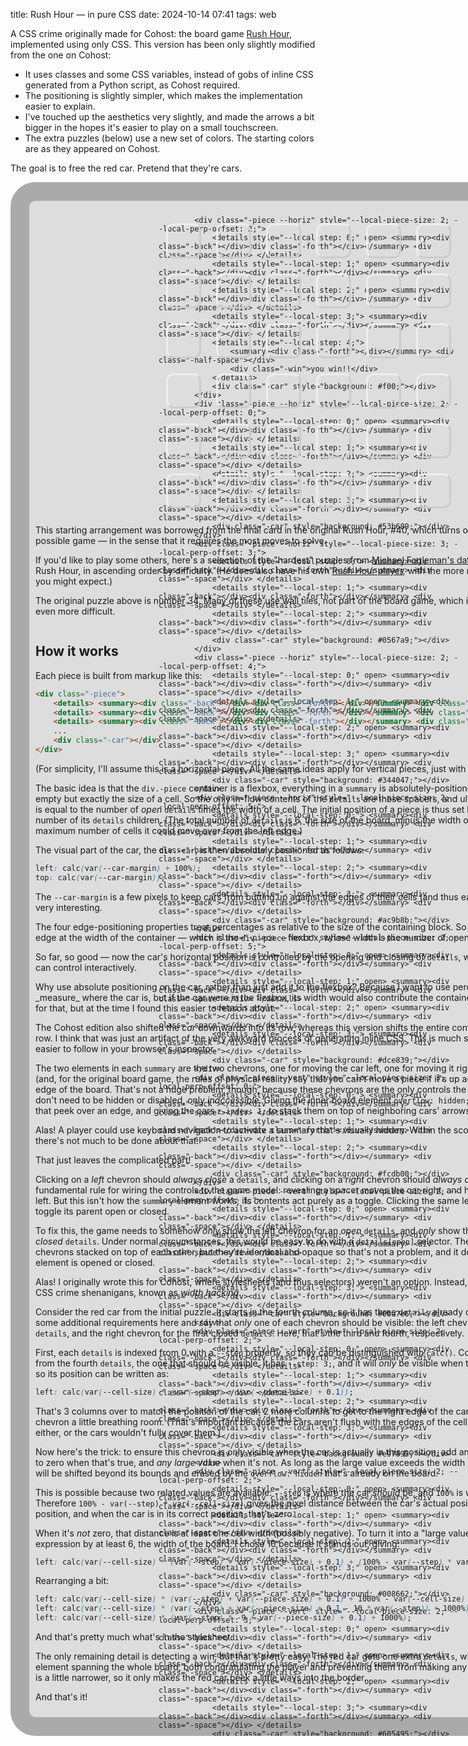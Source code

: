 title: Rush Hour — in pure CSS
date: 2024-10-14 07:41
tags: web

A CSS crime originally made for Cohost: the board game [Rush Hour](https://en.wikipedia.org/wiki/Rush_Hour_(puzzle)), implemented using only CSS.  This version has been only slightly modified from the one on Cohost:

- It uses classes and some CSS variables, instead of gobs of inline CSS generated from a Python script, as Cohost required.
- The positioning is slightly simpler, which makes the implementation easier to explain.
- I've touched up the aesthetics very slightly, and made the arrows a bit bigger in the hopes it's easier to play on a small touchscreen.
- The extra puzzles (below) use a new set of colors.  The starting colors are as they appeared on Cohost.

The goal is to free the red car.  Pretend that they're cars.

<!-- more -->

<style>
.local-rush-hour {
    --local-grid-size: 6;
    --local-cell-size: 80px;
    --local-border: 30px;
    --local-car-border: 4px;
    --local-car-margin: 4px;
    --local-arrow-size: 20px;

    width: fit-content;
    margin: 1em auto;
    overflow: hidden;

    .-board-edge {
        width: fit-content;
        padding: calc(var(--local-cell-size) / 2 - var(--local-border));
        border: var(--local-border) solid #aaa;
        border-radius: calc(var(--local-cell-size) / 2);
        background: #ddd;
    }

    .-board {
        position: relative;
        isolation: isolate;
        width: calc(var(--local-cell-size) * var(--local-grid-size));
        height: calc(var(--local-cell-size) * var(--local-grid-size));
        margin: auto;

        .-exit-patch {
            position: absolute;
            top: calc(var(--local-cell-size) * 2);
            left: 100%;
            width: calc(var(--local-cell-size) / 2);
            height: var(--local-cell-size);
            background: #ddd;
        }

        .-dimples {
            position: absolute;
            inset: 0;
            display: grid;
            grid: repeat(6, 80px) / repeat(6, 80px);
            place-items: stretch;

            > div {
                margin: 12px;
                border: 3px solid #999;
                border-color: #eee #ccc #ccc #eee;
                border-radius: 12px;
            }
        }

        .-wall {
            position: absolute;
            box-sizing: border-box;
            z-index: 2;
            left: calc(var(--local-x) * var(--local-cell-size));
            top: calc(var(--local-y) * var(--local-cell-size));
            width: var(--local-cell-size);
            height: var(--local-cell-size);
            border: calc(var(--local-cell-size) / 8) outset #222;
            border-radius: var(--local-car-margin);
            background: #333;
        }

        .-piece {
            --local-piece-size: 1;
            --local-perp-offset: 0;
            --local-step: 0;
            position: absolute;
            display: flex;

            summary {
                list-style: none;
                font-size: 0;
                cursor: pointer;

                .-back, .-forth {
                    position: absolute;
                    z-index: 1;
                    border: var(--local-arrow-size) solid transparent;
                }
            }
            &.--horiz {
                flex-flow: row;
                top: calc(var(--local-cell-size) * var(--local-perp-offset));

                summary .-back {
                    border-right-color: black;
                    border-left: none;
                    left: calc(var(--local-cell-size) * (-0.1 + var(--local-step) * -9 - 9) - var(--local-arrow-size) + 1000%);
                    top: calc(var(--local-cell-size) * 0.5 - var(--local-arrow-size));
                }
                summary .-forth {
                    border-left-color: black;
                    border-right: none;
                    left: calc(var(--local-cell-size) * (0.1 + var(--local-step) * -9 + var(--local-piece-size)) + 1000%);
                    top: calc(var(--local-cell-size) * 0.5 - var(--local-arrow-size));
                }
            }
            &.--vert {
                flex-flow: column;
                left: calc(var(--local-cell-size) * var(--local-perp-offset));

                summary .-back {
                    border-bottom-color: black;
                    border-top: none;
                    top: calc(var(--local-cell-size) / -10 + var(--local-cell-size) * ((var(--local-step) + 1) * -9) - var(--local-arrow-size) + 1000%);
                    left: calc(var(--local-cell-size) * 0.5 - var(--local-arrow-size));
                }
                summary .-forth {
                    border-top-color: black;
                    border-bottom: none;
                    top: calc(var(--local-cell-size) / 10 + var(--local-cell-size) * (var(--local-step) * -9 + var(--local-piece-size)) + 1000%);
                    left: calc(var(--local-cell-size) * 0.5 - var(--local-arrow-size));
                }
            }

            .-space {
                width: var(--local-cell-size);
                height: var(--local-cell-size);
            }
            .-half-space {
                width: var(--local-border);
                height: var(--local-border);
            }

            .-car {
                box-sizing: border-box;
                position: absolute;
                z-index: 2;
                padding: var(--local-car-margin);
                border: var(--local-car-border) outset #2229;
                border-radius: calc(2 * var(--local-car-border));
                background: #f00;
                box-shadow: inset 0 0 calc(var(--local-cell-size) / 4) 4px hsl(300deg 50% 20% / 0.2), inset 0 0 1px #fff9, 0 1px 3px 1px #0006;
            }
            &.--horiz .-car {
                width: calc(var(--local-piece-size) * var(--local-cell-size) - 2 * var(--local-car-margin));
                height: calc(var(--local-cell-size) - 2 * var(--local-car-margin));
                left: calc(var(--local-car-margin) + 100%);
                top: calc(var(--local-car-margin));
            }
            &.--vert .-car {
                height: calc(var(--local-piece-size) * var(--local-cell-size) - 2 * var(--local-car-margin));
                width: calc(var(--local-cell-size) - 2 * var(--local-car-margin));
                top: calc(var(--local-car-margin) + 100%);
                left: calc(var(--local-car-margin));
            }

            .--car0 { background: hsl(  0deg  95%  50%); }  /* red */
            .--car1 { background: hsl( 20deg  30%  60%); }  /* brown */
            .--car2 { background: hsl( 30deg 100%  60%); }  /* orange */
            .--car3 { background: hsl( 40deg 100%  80%); }  /* cream */
            .--car4 { background: hsl( 55deg 100%  75%); }  /* lemon */
            .--car5 { background: hsl( 60deg  50%  50%); }  /* olive */
            .--car6 { background: hsl(160deg  40%  40%); }  /* teal */
            .--car7 { background: hsl(150deg  80%  80%); }  /* mint */
            .--car8 { background: hsl(195deg 100%  80%); }  /* azure */
            .--car9 { background: hsl(245deg  50%  75%); }  /* purple */
            .--car10 { background: hsl(340deg 100%  90%); }  /* pink */
            .--car11 { background: hsl(  0deg  10%  90%); }  /* gray */

            .--truck1 { background: hsl( 55deg 100%  50%); }  /* yellow */
            .--truck2 { background: hsl(170deg  75%  75%); }  /* cyan */
            .--truck3 { background: hsl(225deg  60%  50%); }  /* navy */
            .--truck4 { background: hsl(270deg  80%  90%); }  /* lavender */
        }
    }

    .-win {
        font-size: var(--local-cell-size);
        display: grid;
        place-items: center;
        position: absolute;
        z-index: 99;
        top: calc(-1 * var(--local-cell-size) * var(--local-perp-offset));
        left: 0;
        width: calc(var(--local-cell-size) * var(--local-grid-size));
        height: calc(var(--local-cell-size) * var(--local-grid-size));
        background: #dddc;
        text-shadow: 0 4px #0003;
    }
}

#local-rush-hour-buttons {
    display: grid;
    grid: auto-flow / repeat(auto-fill, minmax(2em, 1fr));
    gap: 0.5em;
    margin: 1em 10%;

    button {
        padding: 0.25em;
    }
}
</style>

<div class="local-rush-hour">
    <div class="-board-edge">
        <div class="-board">
            <div class="-exit-patch"></div>
            <div class="-dimples">
                <div></div> <div></div> <div></div> <div></div> <div></div> <div></div>
                <div></div> <div></div> <div></div> <div></div> <div></div> <div></div>
                <div></div> <div></div> <div></div> <div></div> <div></div> <div></div>
                <div></div> <div></div> <div></div> <div></div> <div></div> <div></div>
                <div></div> <div></div> <div></div> <div></div> <div></div> <div></div>
                <div></div> <div></div> <div></div> <div></div> <div></div> <div></div>
            </div>

            <div class="-piece --horiz" style="--local-piece-size: 2; --local-perp-offset: 2;">
                <details style="--local-step: 0;" open> <summary><div class="-back"></div><div class="-forth"></div></summary> <div class="-space"></div> </details>
                <details style="--local-step: 1;" open> <summary><div class="-back"></div><div class="-forth"></div></summary> <div class="-space"></div> </details>
                <details style="--local-step: 2;" open> <summary><div class="-back"></div><div class="-forth"></div></summary> <div class="-space"></div> </details>
                <details style="--local-step: 3;"> <summary><div class="-back"></div><div class="-forth"></div></summary> <div class="-space"></div> </details>
                <details style="--local-step: 4;">
                    <summary><div class="-forth"></div></summary> <div class="-half-space"></div>
                    <div class="-win">you win!!</div>
                </details>
                <div class="-car" style="background: #f00;"></div>
            </div>
            <div class="-piece --horiz" style="--local-piece-size: 2; --local-perp-offset: 0;">
                <details style="--local-step: 0;" open> <summary><div class="-back"></div><div class="-forth"></div></summary> <div class="-space"></div> </details>
                <details style="--local-step: 1;"> <summary><div class="-back"></div><div class="-forth"></div></summary> <div class="-space"></div> </details>
                <details style="--local-step: 2;"> <summary><div class="-back"></div><div class="-forth"></div></summary> <div class="-space"></div> </details>
                <details style="--local-step: 3;"> <summary><div class="-back"></div><div class="-forth"></div></summary> <div class="-space"></div> </details>
                <div class="-car" style="background: #53b689;"></div>
            </div>
            <div class="-piece --horiz" style="--local-piece-size: 3; --local-perp-offset: 3;">
                <details style="--local-step: 0;"> <summary><div class="-back"></div><div class="-forth"></div></summary> <div class="-space"></div> </details>
                <details style="--local-step: 1;"> <summary><div class="-back"></div><div class="-forth"></div></summary> <div class="-space"></div> </details>
                <details style="--local-step: 2;"> <summary><div class="-back"></div><div class="-forth"></div></summary> <div class="-space"></div> </details>
                <div class="-car" style="background: #0567a9;"></div>
            </div>
            <div class="-piece --horiz" style="--local-piece-size: 2; --local-perp-offset: 4;">
                <details style="--local-step: 0;" open> <summary><div class="-back"></div><div class="-forth"></div></summary> <div class="-space"></div> </details>
                <details style="--local-step: 1;" open> <summary><div class="-back"></div><div class="-forth"></div></summary> <div class="-space"></div> </details>
                <details style="--local-step: 2;" open> <summary><div class="-back"></div><div class="-forth"></div></summary> <div class="-space"></div> </details>
                <details style="--local-step: 3;" open> <summary><div class="-back"></div><div class="-forth"></div></summary> <div class="-space"></div> </details>
                <div class="-car" style="background: #344047;"></div>
            </div>
            <div class="-piece --horiz" style="--local-piece-size: 2; --local-perp-offset: 5;">
                <details style="--local-step: 0;"> <summary><div class="-back"></div><div class="-forth"></div></summary> <div class="-space"></div> </details>
                <details style="--local-step: 1;"> <summary><div class="-back"></div><div class="-forth"></div></summary> <div class="-space"></div> </details>
                <details style="--local-step: 2;"> <summary><div class="-back"></div><div class="-forth"></div></summary> <div class="-space"></div> </details>
                <details style="--local-step: 3;"> <summary><div class="-back"></div><div class="-forth"></div></summary> <div class="-space"></div> </details>
                <div class="-car" style="background: #ac9b8b;"></div>
            </div>
            <div class="-piece --horiz" style="--local-piece-size: 2; --local-perp-offset: 5;">
                <details style="--local-step: 0;" open> <summary><div class="-back"></div><div class="-forth"></div></summary> <div class="-space"></div> </details>
                <details style="--local-step: 1;" open> <summary><div class="-back"></div><div class="-forth"></div></summary> <div class="-space"></div> </details>
                <details style="--local-step: 2;" open> <summary><div class="-back"></div><div class="-forth"></div></summary> <div class="-space"></div> </details>
                <details style="--local-step: 3;"> <summary><div class="-back"></div><div class="-forth"></div></summary> <div class="-space"></div> </details>
                <div class="-car" style="background: #dce839;"></div>
            </div>
            <div class="-piece --vert" style="--local-piece-size: 3; --local-perp-offset: 0;">
                <details style="--local-step: 0;"> <summary><div class="-back"></div><div class="-forth"></div></summary> <div class="-space"></div> </details>
                <details style="--local-step: 1;"> <summary><div class="-back"></div><div class="-forth"></div></summary> <div class="-space"></div> </details>
                <details style="--local-step: 2;"> <summary><div class="-back"></div><div class="-forth"></div></summary> <div class="-space"></div> </details>
                <div class="-car" style="background: #fcdb00;"></div>
            </div>
            <div class="-piece --vert" style="--local-piece-size: 2; --local-perp-offset: 1;">
                <details style="--local-step: 0;" open> <summary><div class="-back"></div><div class="-forth"></div></summary> <div class="-space"></div> </details>
                <details style="--local-step: 1;"> <summary><div class="-back"></div><div class="-forth"></div></summary> <div class="-space"></div> </details>
                <details style="--local-step: 2;"> <summary><div class="-back"></div><div class="-forth"></div></summary> <div class="-space"></div> </details>
                <details style="--local-step: 3;"> <summary><div class="-back"></div><div class="-forth"></div></summary> <div class="-space"></div> </details>
                <div class="-car" style="background: #00a7e6;"></div>
            </div>
            <div class="-piece --vert" style="--local-piece-size: 2; --local-perp-offset: 2;">
                <details style="--local-step: 0;" open> <summary><div class="-back"></div><div class="-forth"></div></summary> <div class="-space"></div> </details>
                <details style="--local-step: 1;"> <summary><div class="-back"></div><div class="-forth"></div></summary> <div class="-space"></div> </details>
                <details style="--local-step: 2;"> <summary><div class="-back"></div><div class="-forth"></div></summary> <div class="-space"></div> </details>
                <details style="--local-step: 3;"> <summary><div class="-back"></div><div class="-forth"></div></summary> <div class="-space"></div> </details>
                <div class="-car" style="background: #e97895;"></div>
            </div>
            <div class="-piece --vert" style="--local-piece-size: 2; --local-perp-offset: 2;">
                <details style="--local-step: 0;" open> <summary><div class="-back"></div><div class="-forth"></div></summary> <div class="-space"></div> </details>
                <details style="--local-step: 1;" open> <summary><div class="-back"></div><div class="-forth"></div></summary> <div class="-space"></div> </details>
                <details style="--local-step: 2;" open> <summary><div class="-back"></div><div class="-forth"></div></summary> <div class="-space"></div> </details>
                <details style="--local-step: 3;" open> <summary><div class="-back"></div><div class="-forth"></div></summary> <div class="-space"></div> </details>
                <div class="-car" style="background: #008662;"></div>
            </div>
            <div class="-piece --vert" style="--local-piece-size: 2; --local-perp-offset: 3;">
                <details style="--local-step: 0;" open> <summary><div class="-back"></div><div class="-forth"></div></summary> <div class="-space"></div> </details>
                <details style="--local-step: 1;" open> <summary><div class="-back"></div><div class="-forth"></div></summary> <div class="-space"></div> </details>
                <details style="--local-step: 2;" open> <summary><div class="-back"></div><div class="-forth"></div></summary> <div class="-space"></div> </details>
                <details style="--local-step: 3;"> <summary><div class="-back"></div><div class="-forth"></div></summary> <div class="-space"></div> </details>
                <div class="-car" style="background: #605495;"></div>
            </div>
            <div class="-piece --vert" style="--local-piece-size: 2; --local-perp-offset: 4;">
                <details style="--local-step: 0;"> <summary><div class="-back"></div><div class="-forth"></div></summary> <div class="-space"></div> </details>
                <details style="--local-step: 1;"> <summary><div class="-back"></div><div class="-forth"></div></summary> <div class="-space"></div> </details>
                <details style="--local-step: 2;"> <summary><div class="-back"></div><div class="-forth"></div></summary> <div class="-space"></div> </details>
                <details style="--local-step: 3;"> <summary><div class="-back"></div><div class="-forth"></div></summary> <div class="-space"></div> </details>
                <div class="-car" style="background: #f93;"></div>
            </div>
            <div class="-piece --vert" style="--local-piece-size: 3; --local-perp-offset: 5;">
                <details style="--local-step: 0;" open> <summary><div class="-back"></div><div class="-forth"></div></summary> <div class="-space"></div> </details>
                <details style="--local-step: 1;"> <summary><div class="-back"></div><div class="-forth"></div></summary> <div class="-space"></div> </details>
                <details style="--local-step: 2;"> <summary><div class="-back"></div><div class="-forth"></div></summary> <div class="-space"></div> </details>
                <div class="-car" style="background: #9571a7;"></div>
            </div>
        </div>
    </div>
</div>

This starting arrangement was borrowed from the final card in the original Rush Hour, #40, which turns out to be the hardest possible game — in the sense that it requires the most moves to solve.

If you'd like to play some others, here's a selection of the "hardest" puzzles from [Michael Fogleman's database](https://www.michaelfogleman.com/rush/) of every nontrivial Rush Hour, in ascending order by difficulty.  (He does also have his own [Rush Hour player](https://www.michaelfogleman.com/static/rush/), with the more natural dragging controls you might expect.)

The original puzzle above is number 34.  Many of these use wall tiles, not part of the board game, which is how they manage to be even more difficult.

<div id="local-rush-hour-buttons"></div>

<template id="local-rush-hour-piece-step">
    <details style="--local-step: 0;"> <summary><div class="-back"></div><div class="-forth"></div></summary> <div class="-space"></div> </details>
</template>
<template id="local-rush-hour-red-step">
    <details style="--local-step: 4;">
        <summary><div class="-forth"></div></summary> <div class="-half-space"></div>
        <div class="-win">you win!!</div>
    </details>
</template>
<script>
{
let patterns = [
    'oooIBBoCCIKoAAHJKoDDHJEEGFFFoLGooooL',
    'ooooxoCCCJLoAAIJLoooIDDoHEEKooHFFKox',
    'BBJCCoDDJoLMIAAoLMIEEELMIooKFFGGoKHH',
    'ooxooKCCoJoKHAAJooHoIJDDEEIooLFFFGGL',
    'GBBJLxGooJLoHAAKooHoIKDDHoIEEMFFFooM',
    'HxoCCoHDDDLMAAIJLMEEIJLMoooKFFoGGKoo',
    'BBKCCoJoKDDoJAALooEEoLFFGGGLoMoxIIoM',
    'xCCoKLooIoKLAAIoKMGHDDDMGHoJEExooJoo',
    'BBCCLoooJoLMIoJAAMIDDEEMoFFKooGGGKHH',
    'BBCCCoDDoKoxIAAKoLIoJFFLGGJoooooJHHH',

    'xCCMooooLMDDKoLAANKEEooNKFFGGOxIIJJO',
    'xooJCCGHoJKMGHAAKMDDIoLNooIxLNFFFoLN',
    'xCCLooooKLDDJoKAAMJEEooMJFFGGNHHHIIN',
    'oooooxCCCJooAAIJoLooIDDLHEEKooHFFKGG',
    'ooHBBBooHJooAAIJoKCCIDDKFGEEoKFGoooo',
    'xCCKooooJKDDIoJAALIEEooLIFFGGMoHHHoM',
    'GooBBBGCCJoKAAHJoKooHDDKooIEEoooIFFF',
    'xCCLMNooKLMNAAKooOIJDDxOIJFFooGGHHHo',
    'BBBKLMHCCKLMHoAALoDDJooooIJEEooIFFGG',
    'HIoxLxHIDDLoHAAKoooooKEEooJFFMGGJooM',

    'ooHBBBooHJooAAIJoKCCIDDKoGEEoKoGFFoo',
    'oxCCMoDDDKMoAAJKooooJEEoIFFLooIGGLxo',
    'oooJBBoCCJLoAAIKLoDDIKEEHFFFoMHGGGoM',
    'oxCCMoDDDKMoAAJKooooJLEEIFFLooIGGHHo',
    'GBBoLoGHIoLMGHIAAMCCCKoMooJKDDEEJoxo',
    'oxCCoMDDDKoMAAJKooooJEEoIFFLooIGGLox',
    'oooJBBoCCJLoAAIKLoDDIKEEHFFFoMHoGGoM',
    'BBBKLMHCCKLMHoAALMDDJooooIJEEooIFFGG',
    'BBBJCCHooJoKHAAJoKooIDDLEEIooLooxoGG',
    'ooxCCLDDoKoLIAAKooIoJKEEFFJooMGGGHHM',

    'ooooLxCCCJLoAAIJoMooIDDMHEEKooHFFKGG',
    'ooIBBBooIKooAAJKoLCCJDDLGHEEoLGHFFoo',
    'BBIooMGHIoLMGHAALNGCCKoNooJKDDooJEEx',
    'GBBoLoGHIoLMGHIAAMCCCKoMooJKDDEEJFFo',  // starting arrangement
    'xCCoLMooJoLMAAJoLNHIDDDNHIoKEExooKGG',
    'oxCCMNDDDKMNAAJKooooJLEEIFFLooIGGHHo',
    'BBBCCNDDoxMNJAAoMOJoKFFOGGKLooxIILoo',
    'oooJLxCCCJLoHAAKooHoIKDDooIEEMoFFoxM',
    'ooBBMxDDDKMoAAJKoNooJEENIFFLooIGGLHH',
    'IBBxooIooLDDJAALooJoKEEMFFKooMGGHHHM',
];
let car_colors = ['--car1', '--car2', '--car3', '--car4', '--car5', '--car6', '--car7', '--car8', '--car9', '--car10', '--car11'];
let truck_colors = ['--truck1', '--truck2', '--truck3', '--truck4'];
function shuffle(list) {
    // Knuth–Fisher–Yates, of course
    for (let i = list.length - 1; i > 0; i--) {
        let j = Math.floor(Math.random() * (i + 1));
        [list[i], list[j]] = [list[j], list[i]];
    }
}

let step_template = document.getElementById('local-rush-hour-piece-step');
let red_template = document.getElementById('local-rush-hour-red-step');

let button_container = document.getElementById('local-rush-hour-buttons');
for (let [i, pattern] of patterns.entries()) {
    let button = document.createElement('button');
    button.setAttribute('type', 'button');
    button.textContent = String(i + 1);
    button_container.append(button);

    button.addEventListener('click', () => {
        shuffle(car_colors);
        shuffle(truck_colors);
        let car_color = 0;
        let truck_color = 0;

        // Snag pieces
        var seen = {};
        let chars = pattern.split('');
        let board = document.querySelector('.local-rush-hour .-board');
        for (let piece of board.querySelectorAll('.-piece, .-wall')) {
            piece.remove();
        }

        for (let [i, ch] of chars.entries()) {
            if (ch === 'o')
                continue;
            if (seen[ch])
                continue;

            let x = i % 6;
            let y = Math.floor(i / 6);
            if (ch === 'x') {
                let wall = document.createElement('div');
                wall.classList.add('-wall');
                wall.style.setProperty('--local-x', x);
                wall.style.setProperty('--local-y', y);
                board.append(wall);
                continue;
            }

            seen[ch] = true;
            let horiz = chars[i + 1] === ch;
            let size = chars.filter(x => x === ch).length;
            console.log(i, ch, horiz, size, chars.filter(x => x === ch));

            let color;
            if (ch === 'A')
                color = '--car0';
            else if (size === 3) {
                color = truck_colors[truck_color];
                truck_color += 1;
            }
            else {
                color = car_colors[car_color];
                car_color += 1;
            }

            let piece = document.createElement('div');
            piece.classList.add('-piece');
            let position;
            let offset;
            if (chars[i + 1] === ch) {
                piece.classList.add('--horiz');
                position = x;
                offset = y;
            }
            else {
                piece.classList.add('--vert');
                offset = x;
                position = y;
            }
            piece.style.setProperty('--local-piece-size', size);
            piece.style.setProperty('--local-perp-offset', offset);
            for (let i = 0; i < 6 - size; i++) {
                let step = step_template.content.cloneNode(true);
                let deets = step.querySelector('details');
                deets.style.setProperty('--local-step', i);
                if (i < position) {
                    deets.setAttribute('open', '');
                }
                piece.append(step);
            }
            if (ch === 'A') {
                piece.append(red_template.content.cloneNode(true));
            }
            let car = document.createElement('div');
            car.classList.add('-car');
            car.classList.add(color);
            piece.append(car);

            board.append(piece);
        }
    });
}
}
</script>


## How it works

Each piece is built from markup like this:

```html
<div class="-piece">
    <details> <summary><div class="-back"></div><div class="-forth"></div></summary> <div class="-space"></div> </details>
    <details> <summary><div class="-back"></div><div class="-forth"></div></summary> <div class="-space"></div> </details>
    <details> <summary><div class="-back"></div><div class="-forth"></div></summary> <div class="-space"></div> </details>
    ...
    <div class="-car"></div>
</div>
```

(For simplicity, I'll assume this is a horizontal piece.  All the same ideas apply for vertical pieces, just with the directions swapped.)

The basic idea is that the `div.-piece` container is a flexbox, everything in a `summary` is absolutely-positioned, and each `div.-space` is empty but exactly the size of a cell.  So the only in-flow contents of the `details` are those spacers, and ultimately the flexbox's width is equal to the number of _open_ `details` times the width of a cell.  The initial position of a piece is thus set by pre-opening some number of its `details` children.  (The total number of `details` is 6, the size of the board, minus the width of the car — that's the maximum number of cells it could move over from the left edge.)

The visual part of the car, the `div.-car`, is then absolutely positioned as follows:

```css
left: calc(var(--car-margin) + 100%);
top: calc(var(--car-margin));
```

The `--car-margin` is a few pixels to keep cars from butting up against the edges of their cells (and thus each other), so that's not very interesting.

The four edge-positioning properties treat percentages as relative to the size of the containing block.  So that `left` puts the car's left edge at the width of the container — which is the `div.-piece` flexbox, whose width is the number of open `details`, in cells.

So far, so good — now the car's horizontal position is controlled by the opening and closing of `details`, which is something a user can control interactively.

<aside markdown="1">
Why use absolute positioning on the car, rather than just add it to the flexbox?  Because I want to use percentages later to _measure_ where the car is, but if the car were in the flexbox, its width would also contribute the container width.  I could account for that, but at the time I found this easier to reason about.

The Cohost edition also shifted the _car_ downwards into its row, whereas this version shifts the entire container downwards into its row.  I think that was just an artifact of the very awkward process of generating inline CSS.  This is much simpler to explain, and easier to follow in your browser's inspector.
</aside>

The two elements in each `summary` are the two chevrons, one for moving the car left, one for moving it right.  The rules of the game (and, for the original board game, the rules of physical reality) say that you can't move a piece if it's up against another piece or the edge of the board.  That's not a huge problem, though, because these chevrons are the only controls the user has access to, so they don't need to be hidden or disabled, only _inaccessible_.  Giving the inner board element `overflow: hidden;` will chop off any arrows that peek over an edge, and giving the cars `z-index: 1;` to stack them on top of neighboring cars' arrows.

<aside class="aside--well-actually" markdown="1">
Alas!  A player could use keyboard navigation to activate a summary that's visually hidden.  Within the scope of Cohost CSS crimes, there's not much to be done about that.
</aside>

That just leaves the complicated part!

Clicking on a _left_ chevron should _always close_ a `details`, and clicking on a _right_ chevron should _always open_ one.  This is a fundamental rule for wiring the controls to the game model: revealing a spacer moves the car right, and hiding one moves the car left.  But this isn't how the `summary` element works; its contents act purely as a toggle.  Clicking the same left chevron will simply toggle its parent open or closed.

To fix this, the game needs to somehow _only_ show the left chevron for an _open_ `details`, and _only_ show the right chevron for a _closed_ `details`.  Under normal circumstances, this would be easy to do with a `details[open]` selector.  The result might be a bunch of chevrons stacked on top of each other, but they're identical and opaque so that's not a problem, and it doesn't really matter _which_ element is opened or closed.

Alas!  I originally wrote this for Cohost, where stylesheets (and thus selectors) weren't an option.  Instead, I engaged in some popular CSS crime shenanigans, known as _width hacking_.

Consider the red car from the initial puzzle.  It starts in the fourth column, so it has three `details` already open.  I'm going to add some additional requirements here and say that _only_ one of each chevron should be visible: the left chevron for the last open `details`, and the right chevron for the first closed `details`.  Here, that's the third and fourth, respectively.

First, each `details` is indexed from 0 with a `--step` property, so they can be distinguished with `calc()`.  Consider the right chevron from the fourth `details`, the one that should be visible.  It has `--step: 3;`, and it will _only_ be visible when the car is three cells over, so its position can be written as:

```css
left: calc(var(--cell-size) * (var(--step) + var(--piece-size) + 0.1));
```

That's 3 columns over to match the position of the car, 2 more columns to get to the right edge of the car, and then 0.1 to give the chevron a little breathing room.  (That's important because the cars aren't flush with the edges of the cells, so the chevrons can't be either, or the cars wouldn't fully cover them.)

Now here's the trick: to ensure this chevron is only visible when the car is actually in this position, add an expression that computes to zero when that's true, and _any large value_ when it's not.  As long as the large value exceeds the width of the board, the chevron will be shifted beyond its bounds and erased by the `overflow: hidden` that's already on the board.

This is possible because two related values are available: `--step` is where the car _should_ be, and `100%` is where the car _actually is_.  Therefore `100% - var(--step) * var(--cell-size)` gives the pixel distance between the car's actual position and its desired position, and when the car is in its correct position, that's zero.

When it's _not_ zero, that distance is at least one cell width (possibly negative).  To turn it into a "large value", just multiply the whole expression by at least 6, the width of the board.  I chose 10 because it stands out, giving:

```css
left: calc(var(--cell-size) * (var(--step) + var(--piece-size) + 0.1) + (100% - var(--step) * var(--cell-size)) * 10);
```

Rearranging a bit:

```css
left: calc(var(--cell-size) * (var(--step) + var(--piece-size) + 0.1) + 1000% - var(--cell-size) * 10 * var(--step));
left: calc(var(--cell-size) * (var(--step) + var(--piece-size) + 0.1 - 10 * var(--step)) + 1000%);
left: calc(var(--cell-size) * (var(--step) * -9 + var(--piece-size) + 0.1) + 1000%);
```

And that's pretty much what's in the stylesheet.

The only remaining detail is detecting a win, but that's pretty easy.  The red car gets one extra `details`, which also contains an element spanning the whole board, both congratulating the player and preventing them from making any further moves.  Its spacer is a little narrower, so it only makes the red car peek a little ways into the border.

And that's it!
